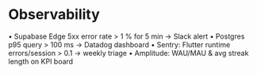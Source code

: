 # Observability

• Supabase Edge 5xx error rate > 1 % for 5 min → Slack alert
• Postgres p95 query > 100 ms → Datadog dashboard
• Sentry: Flutter runtime errors/session > 0.1 → weekly triage
• Amplitude: WAU/MAU & avg streak length on KPI board
